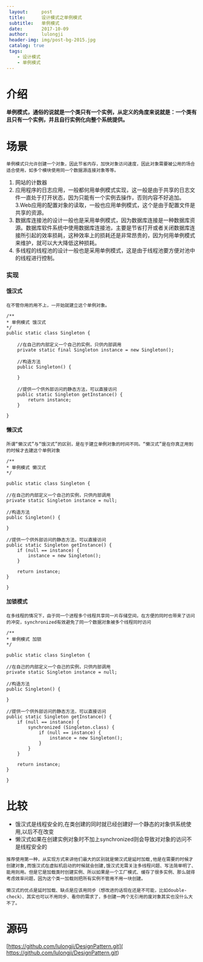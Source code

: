 ```yaml
---
 layout:     post
 title:      设计模式之单例模式
 subtitle:   单例模式
 date:       2017-10-09
 author:     lulongji
 header-img: img/post-bg-2015.jpg
 catalog: true
 tags:
    - 设计模式
    - 单例模式
---
```

 
 # 介绍
 
 **单例模式，通俗的说就是一个类只有一个实例，从定义的角度来说就是：一个类有且只有一个实例，并且自行实例化向整个系统提供。**
 
 # 场景
 
 `单例模式只允许创建一个对象，因此节省内存，加快对象访问速度，因此对象需要被公用的场合适合使用，如多个模块使用同一个数据源连接对象等等。`
 
 1. 网站的计数器
 2. 应用程序的日志应用，一般都何用单例模式实现，这一般是由于共享的日志文件一直处于打开状态，因为只能有一个实例去操作，否则内容不好追加。 
 3.Web应用的配置对象的读取，一般也应用单例模式，这个是由于配置文件是共享的资源。
 4. 数据库连接池的设计一般也是采用单例模式，因为数据库连接是一种数据库资源。数据库软件系统中使用数据库连接池，主要是节省打开或者关闭数据库连接所引起的效率损耗，这种效率上的损耗还是非常昂贵的，因为何用单例模式来维护，就可以大大降低这种损耗。 
 5. 多线程的线程池的设计一般也是采用单例模式，这是由于线程池要方便对池中的线程进行控制。
 
 
 ### 实现
 
 #### 饿汉式
 `在不管你用的用不上，一开始就建立这个单例对象。`
 
    /**
    * 单例模式 饿汉式
    */
    public static class Singleton {
    
        //在自己的内部定义一个自己的实例，只供内部调用
        private static final Singleton instance = new Singleton();
    
        //构造方法
        public Singleton() {
    
        }
    
        //提供一个供外部访问的静态方法，可以直接访问
        public static Singleton getInstance() {
            return instance;
        }
    
    }
 
 #### 懒汉式
 `所谓“懒汉式”与“饿汉式”的区别，是在于建立单例对象的时间不同。“懒汉式”是在你真正用到的时候才去建这个单例对象`

    /**
    * 单例模式 懒汉式
    */
    
    public static class Singleton {
    
    //在自己的内部定义一个自己的实例，只供内部调用
    private static Singleton instance = null;
    
    //构造方法
    public Singleton() {
    
    }
    
    //提供一个供外部访问的静态方法，可以直接访问
    public static Singleton getInstance() {
        if (null == instance) {
            instance = new Singleton();
        }
    
        return instance;
    }
    
    }
 
 
 #### 加锁模式
 `在多线程的情况下，由于同一个进程多个线程共享同一片存储空间，在方便的同时也带来了访问的冲突，synchronized有效避免了同一个数据对象被多个线程同时访问`

    /**
    * 单例模式 加锁
    */
    
    public static class Singleton {
    
    //在自己的内部定义一个自己的实例，只供内部调用
    private static Singleton instance = null;
    
    //构造方法
    public Singleton() {
    
    }
    
    //提供一个供外部访问的静态方法，可以直接访问
    public static Singleton getInstance() {
        if (null == instance) {
            synchronized (Singleton.class) {
                if (null == instance) {
                    instance = new Singleton();
                }
            }
        }
    
        return instance;
    }
    
    }
 
 
 # 比较
 
 - 饿汉式是线程安全的,在类创建的同时就已经创建好一个静态的对象供系统使用,以后不在改变
 - 懒汉式如果在创建实例对象时不加上synchronized则会导致对对象的访问不是线程安全的
 
 `推荐使用第一种，从实现方式来讲他们最大的区别就是懒汉式是延时加载,他是在需要的时候才创建对象,而饿汉式在虚拟机启动的时候就会创建,饿汉式无需关注多线程问题、写法简单明了、能用则用。但是它是加载类时创建实例、所以如果是一个工厂模式、缓存了很多实例、那么就得考虑效率问题，因为这个类一加载则把所有实例不管用不用一块创建。`
 
 `懒汉式的优点是延时加载、缺点是应该用同步（想改进的话现在还是不可能，比如double-check）、其实也可以不用同步、看你的需求了，多创建一两个无引用的废对象其实也没什么大不了。`


 # 源码
[https://github.com/lulongji/DesignPattern.git]( https://github.com/lulongji/DesignPattern.git)